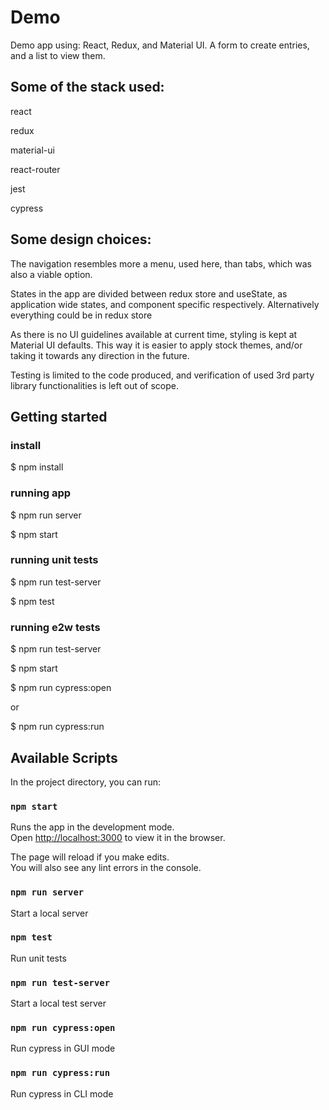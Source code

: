# Demo
Demo app using: React, Redux, and Material UI. A form to create entries, and a list to view them.

## Some of the stack used:
react

redux

material-ui

react-router

jest

cypress

## Some design choices:
The navigation resembles more a menu, used here, than tabs, which was also a viable option.

States in the app are divided between redux store and useState, as application wide states, and component specific respectively. Alternatively everything could be in redux store

As there is no UI guidelines available at current time, styling is kept at Material UI defaults. This way it is easier to apply stock themes, and/or taking it towards any direction in the future.

Testing is limited to the code produced, and verification of used 3rd party library functionalities is left out of scope.

## Getting started
### install
$ npm install

### running app
$ npm run server

$ npm start

### running unit tests
$ npm run test-server

$ npm test

### running e2w tests
$ npm run test-server

$ npm start

$ npm run cypress:open

or

$ npm run cypress:run

## Available Scripts

In the project directory, you can run:

### `npm start`

Runs the app in the development mode.\
Open [http://localhost:3000](http://localhost:3000) to view it in the browser.

The page will reload if you make edits.\
You will also see any lint errors in the console.

### `npm run server`

Start a local server

### `npm test`

Run unit tests

### `npm run test-server`

Start a local test server

### `npm run cypress:open`

Run cypress in GUI mode

### `npm run cypress:run`

Run cypress in CLI mode
